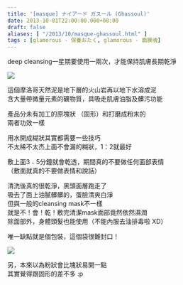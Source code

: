 ```yaml
---
title: '[masque] ナイアード ガスール (Ghassoul)'
date: 2013-10-01T22:00:00.000+08:00
draft: false
aliases: [ "/2013/10/masque-ghassoul.html" ]
tags : [glamorous - 保養おたく, glamorous - 面膜魂]
---
```


deep cleansing一星期要使用一兩次，才能保持肌膚長期乾淨  

![](/images/ghassoul.jpg)

這個摩洛哥天然泥是地下層的火山岩再以地下水溶成泥  
含大量帶微量元素的礦物質，具吸走肌膚油脂及髒污功能  
  
產品分未有加工的原塊狀 （固形）和打磨成粉末的  
兩者功效一樣  
  
用水開成糊狀其實都需要一些技巧  
不太稀不太杰上面不會漏的糊狀，1：2就最好  
  
敷上面3﹣5分鐘就會乾透，期間真的不要做任何面部表情  
（敷面就真的不要做表情和說話）  
  
清洗後真的很乾淨，黑頭面層跑走了  
吸去了面上油膩髒髒的，蛋臉清爽白淨  
但與一般的cleansing mask不一樣  
就是不！會！乾！敷完清潔mask面部竟然依然濕潤  
除面部外，身體頭髮也能使用（不能內服去油排毒啦 XD）  
  
唯一缺點就是個包裝，這個袋很難封口！  

![](/images/ghassoul1.jpg)

另，本來以為粉狀會比塊狀易開一點  
其實覺得跟固形的差不多 :p
